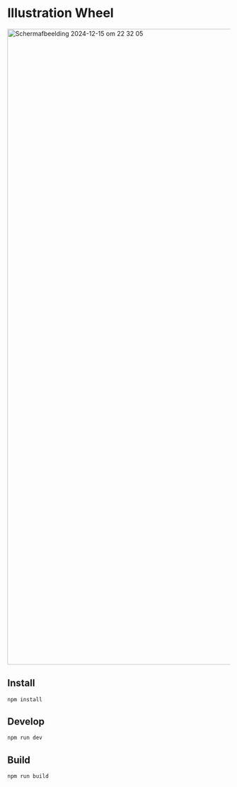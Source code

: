 # Illustration Wheel

<img width="1436" alt="Scherm­afbeelding 2024-12-15 om 22 32 05" src="https://github.com/user-attachments/assets/36a1e7df-65ce-42ac-943b-5a7498dd6812" />

## Install

```bash
npm install
```

## Develop

```bash
npm run dev
```

## Build

```bash
npm run build
```
